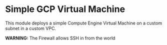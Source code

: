 # Simple GCP Virtual Machine
This module deploys a simple Compute Engine Virtual Machine on a custom subnet in a custom
VPC.

**WARNING:** The Firewall allows SSH in from the world

